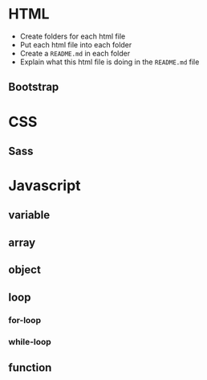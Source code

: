 # HTML
* Create folders for each html file
* Put each html file into each folder
* Create a `README.md` in each folder
* Explain what this html file is doing in the `README.md` file

## Bootstrap

# CSS

## Sass

# Javascript

## variable

## array

## object

## loop

### for-loop

### while-loop

## function



